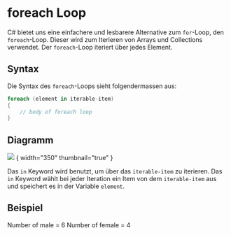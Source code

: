 # foreach Loop

C# bietet uns eine einfachere und lesbarere Alternative zum `for`-Loop, den `foreach`-Loop. Dieser wird zum Iterieren von Arrays und Collections
verwendet. Der `foreach`-Loop iteriert über jedes Element.

## Syntax

Die Syntax des `foreach`-Loops sieht folgendermassen aus:

````C#
foreach (element in iterable-item)
{
    // body of foreach loop
}
````

## Diagramm

![](https://cdn.programiz.com/sites/tutorial2program/files/csharp-foreach-flowchart.jpg) { width="350" thumbnail="true" }

Das `in` Keyword wird benutzt, um über das `iterable-item` zu iterieren. Das `in` Keyword wählt bei jeder Iteration ein Item von dem
`iterable-item` aus und speichert es in der Variable `element`.

## Beispiel

<tabs>
    <tab title="C#">
        <code-block lang="c#" src="foreach.cs" />
    </tab>
    <tab title="Output">
        <code-block lang="bash">
            Number of male = 6
            Number of female = 4
        </code-block>
    </tab>
</tabs>